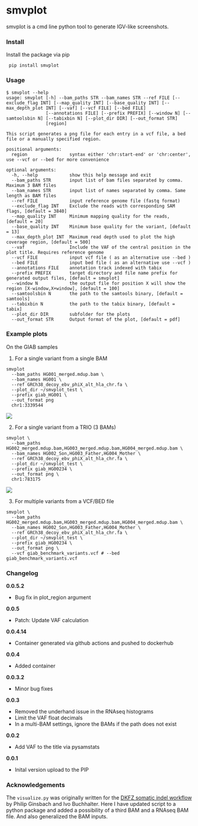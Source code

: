 # smvplot
smvplot is a cmd line python tool to generate IGV-like screenshots.

### Install
Install the package via pip

```
 pip install smvplot
```

### Usage
```
$ smvplot --help
usage: smvplot [-h] --bam_paths STR --bam_names STR --ref FILE [--exclude_flag INT] [--map_quality INT] [--base_quality INT] [--max_depth_plot INT] [--vaf] [--vcf FILE] [--bed FILE]
               [--annotations FILE] [--prefix PREFIX] [--window N] [--samtoolsbin N] [--tabixbin N] [--plot_dir DIR] [--out_format STR]
               [region]

This script generates a png file for each entry in a vcf file, a bed file or a manually specified region.

positional arguments:
  region                syntax either 'chr:start-end' or 'chr:center', use --vcf or --bed for more convenience

optional arguments:
  -h, --help            show this help message and exit
  --bam_paths STR       input list of bam files separated by comma. Maximum 3 BAM files
  --bam_names STR       input list of names separated by comma. Same length as BAM files
  --ref FILE            input reference genome file (fastq format)
  --exclude_flag INT    Exclude the reads with corresponding SAM flags, [default = 3840]
  --map_quality INT     Minimum mapping quality for the reads, [default = 20]
  --base_quality INT    Minimum base quality for the variant, [default = 13]
  --max_depth_plot INT  Maximum read depth used to plot the high coverage region, [default = 500]
  --vaf                 Include the VAF of the central position in the plot title. Requires reference genome
  --vcf FILE            input vcf file ( as an alternative use --bed )
  --bed FILE            input bed file ( as an alternative use --vcf )
  --annotations FILE    annotation track indexed with tabix
  --prefix PREFIX       target directory and file name prefix for generated output files, [default = smvplot]
  --window N            the output file for position X will show the region [X-window,X+window], [default = 100]
  --samtoolsbin N       the path to the samtools binary, [default = samtools]
  --tabixbin N          the path to the tabix binary, [default = tabix]
  --plot_dir DIR        subfolder for the plots
  --out_format STR      Output format of the plot, [default = pdf]
```

### Example plots
On the GIAB samples

1. For a single variant from a single BAM
```
smvplot 
  --bam_paths HG001_merged.mdup.bam \
  --bam_names HG001 \
  --ref GRCh38_decoy_ebv_phiX_alt_hla_chr.fa \
  --plot_dir ~/smvplot_test \
  --prefix giab_HG001 \
  --out_format png
  chr1:3339544
```
![](examples/giab_HG001_chr1_3339544.png)

2. For a single variant from a TRIO (3 BAMs)

```
smvplot \
  --bam_paths HG002_merged.mdup.bam,HG003_merged.mdup.bam,HG004_merged.mdup.bam \
  --bam_names HG002_Son,HG003_Father,HG004_Mother \
  --ref GRCh38_decoy_ebv_phiX_alt_hla_chr.fa \
  --plot_dir ~/smvplot_test \
  --prefix giab_HG00234 \
  --out_format png \
  chr1:783175
```
![](examples/giab_HG00234_chr1_783175.png)

3. For multiple variants from a VCF/BED file

```
smvplot \
  --bam_paths HG002_merged.mdup.bam,HG003_merged.mdup.bam,HG004_merged.mdup.bam \
  --bam_names HG002_Son,HG003_Father,HG004_Mother \
  --ref GRCh38_decoy_ebv_phiX_alt_hla_chr.fa \
  --plot_dir ~/smvplot_test \
  --prefix giab_HG00234 \
  --out_format png \
  --vcf giab_benchmark_variants.vcf # --bed giab_benchmark_variants.vcf
```
### Changelog

**0.0.5.2**
- Bug fix in plot_region argument

**0.0.5**
- Patch: Update VAF calculation

**0.0.4.14**
- Container generated via github actions and pushed to dockerhub

**0.0.4**
- Added container

**0.0.3.2**
- Minor bug fixes

**0.0.3**
- Removed the underhand issue in the RNAseq histograms
- Limit the VAF float decimals
- In a multi-BAM settings, ignore the BAMs if the path does not exist

**0.0.2**
- Add VAF to the title via pysamstats

**0.0.1**
- Inital version upload to the PIP 

### Acknowledgements
The `visualize.py` was originally written for the [DKFZ somatic indel workflow](https://github.com/DKFZ-ODCF/IndelCallingWorkflow) by Philip Ginsbach and Ivo Buchhalter. Here I have updated script to a python package and added a possibility of a third BAM and a RNAseq BAM file. And also generalized the BAM inputs.
